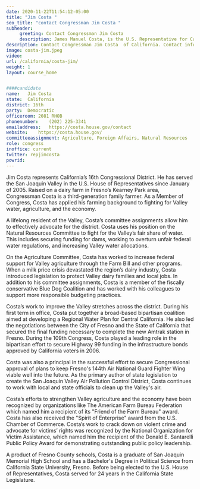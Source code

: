 ```yaml
---
date: 2020-11-22T11:54:12-05:00
title: "Jim Costa "
seo_title: "contact Congressman Jim Costa "
subheader:
     greeting: Contact Congressman Jim Costa  
     description: James Manuel Costa, is the U.S. Representative for California's 16th congressional district. Serving as a Democrat in Congress since 2013, he previously represented California's 20th congressional district from 2005 to 2013. The district includes most of Fresno.
description: Contact Congressman Jim Costa  of California. Contact information for Jim Costa  includes email address, phone number, and mailing address.
image: costa-jim.jpeg
video: 
url: /california/costa-jim/
weight: 1
layout: course_home


####candidate
name:	Jim Costa 
state:	California
district: 16th
party:	Democratic
officeroom:	2081 RHOB
phonenumber:	(202) 225-3341
emailaddress:	https://costa.house.gov/contact
website:	https://costa.house.gov/
committeeassignment: Agriculture, Foreign Affairs, Natural Resources
role: congress
inoffice: current
twitter: repjimcosta
powrid: 
---
```


Jim Costa represents California’s 16th Congressional District. He has served the San Joaquin Valley in the U.S. House of Representatives since January of 2005. Raised on a dairy farm in Fresno’s Kearney Park area, Congressman Costa is a third-generation family farmer. As a Member of Congress, Costa has applied his farming background to fighting for Valley water, agriculture, and the economy.

A lifelong resident of the Valley, Costa’s committee assignments allow him to effectively advocate for the district. Costa uses his position on the Natural Resources Committee to fight for the Valley’s fair share of water. This includes securing funding for dams, working to overturn unfair federal water regulations, and increasing Valley water allocations.

On the Agriculture Committee, Costa has worked to increase federal support for Valley agriculture through the Farm Bill and other programs. When a milk price crisis devastated the region’s dairy industry, Costa introduced legislation to protect Valley dairy families and local jobs. In addition to his committee assignments, Costa is a member of the fiscally conservative Blue Dog Coalition and has worked with his colleagues to support more responsible budgeting practices.

Costa’s work to improve the Valley stretches across the district. During his first term in office, Costa put together a broad-based bipartisan coalition aimed at developing a Regional Water Plan for Central California.  He also led the negotiations between the City of Fresno and the State of California that secured the final funding necessary to complete the new Amtrak station in Fresno.  During the 109th Congress, Costa played a leading role in the bipartisan effort to secure Highway 99 funding in the infrastructure bonds approved by California voters in 2006. 

Costa was also a principal in the successful effort to secure Congressional approval of plans to keep Fresno's 144th Air National Guard Fighter Wing viable well into the future.  As the primary author of state legislation to create the San Joaquin Valley Air Pollution Control District, Costa continues to work with local and state officials to clean up the Valley's air.

Costa’s efforts to strengthen Valley agriculture and the economy have been recognized by organizations like The American Farm Bureau Federation which named him a recipient of its "Friend of the Farm Bureau" award. Costa has also received the "Spirit of Enterprise" award from the U.S. Chamber of Commerce. Costa’s work to crack down on violent crime and advocate for victims’ rights was recognized by the National Organization for Victim Assistance, which named him the recipient of the Donald E. Santarelli Public Policy Award for demonstrating outstanding public policy leadership.

A product of Fresno County schools, Costa is a graduate of San Joaquin Memorial High School and has a Bachelor's Degree in Political Science from California State University, Fresno. Before being elected to the U.S. House of Representatives, Costa served for 24 years in the California State Legislature.
